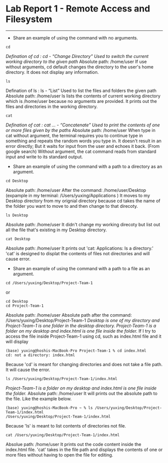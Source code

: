 # **Lab Report 1 - Remote Access and Filesystem** 
---

* Share an example of using the command with no arguments.

```
cd
```
*Defination of cd : cd <path> - “Change Directory” Used to switch the current working directory to the given path*
Absolute path: /home/user
If use without arguments, cd default changes the directory to the user's home directory. It does not display any information. 



```
ls
```
Defination of ls : ls <path> - “List” Used to list the files and folders the given path
Absolute path: /home/user
ls lists the contents of current working directory which is /home/user because no arguments are provided. It prints out the files and directories in the working directory. 


    
```
cat 
```
*Defination of cat : cat <path1> <path2> ... - “Concatenate” Used to print the contents of one or more files given by the paths*
Absolute path: /home/user
When type in cat without argument, the terminal requires you to continue type in something and repeats the random words you type in. It doesn't result in an error directly; But it waits for input from the user and echoes it back.
(From google search) Without argument, the cat command reads from standard input and write to its standard output.


  
* Share an example of using the command with a path to a directory as an argument.
```
cd Desktop
```
Absolute path: /home/user
After the command: /home/user/Desktop (expample in my terminal: /Users/yuxing/Applications )
It moves to my Desktop directory from my orignial directory because cd takes the name of the folder you want to move to and then change to that direcoty. 
  

    
```
ls Desktop
```
Absolute path: /home/user
It didn't change my working direcoty but list out all the file that's existing in my Desktop directory. 


    
```
cat Desktop
```
Absolute path: /home/user
It prints out 'cat: Applications: Is a directory.' 'cat' is designed to displat the contents of files not directories and will cause error. 


  
* Share an example of using the command with a path to a file as an argument.
```
cd /Users/yuxing/Desktop/Project-Team-1
```
or 
```
cd Desktop
cd Project-Team-1
```
Absolute path: /home/user
Absolute path after the command: /Users/yuxing/Desktop/Project-Team-1
*Desktop is one of my directory and Project-Team-1 is one folder in the desktop directory. Project-Team-1 is a folder on my desktop and index.html is one file inside the folder.*
If I try to access the file inside Project-Team-1 using cd, such as index.html file and it will display 
```
(base) yuxing@hoshis-MacBook-Pro Project-Team-1 % cd index.html
cd: not a directory: index.html
```
Because 'cd' is meant for changing directories and does not take a file path. It will cause the error.

    
```
ls /Users/yuxing/Desktop/Project-Team-1/index.html
```
*Project-Team-1 is a folder on my desktop and index.html is one file inside the folder.*
Absolute path: /home/user
It will prints out the absolute path to the file. Like the example below. 
```
(base) yuxing@hoshis-MacBook-Pro ~ % ls /Users/yuxing/Desktop/Project-Team-1/index.html
/Users/yuxing/Desktop/Project-Team-1/index.html
```
Because 'ls' is meant to list contents of directories not file. 

```
cat /Users/yuxing/Desktop/Project-Team-1/index.html
```
Absolue path: /home/user
It prints out the code content inside the index.html file. 'cat' takes in the file path and displays the contents of one or more files without having to open the file for editing.


